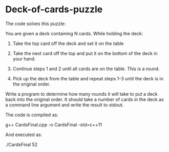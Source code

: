 # Deck-of-cards-puzzle
The code solves this puzzle:

You are given a deck containing N cards. While holding the deck:

1. Take the top card off the deck and set it on the table

2. Take the next card off the top and put it on the bottom of the deck in your hand.

3. Continue steps 1 and 2 until all cards are on the table. This is a round.

4. Pick up the deck from the table and repeat steps 1-3 until the deck is in the original order.

Write a program to determine how many rounds it will take to put a deck back into the original order. It should take a number of cards in the deck as a command line argument and write the result to stdout.

The code is compiled as:

g++ CardsFinal.cpp -o CardsFinal -std=c++11

And executed as:

./CardsFinal 52
